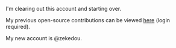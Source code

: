 I'm clearing out this account and starting over.

My previous open-source contributions can be viewed [here](https://github.com/pulls?q=is%3Apr+author%3Ac4710n) (login required).

My new account is @zekedou.
